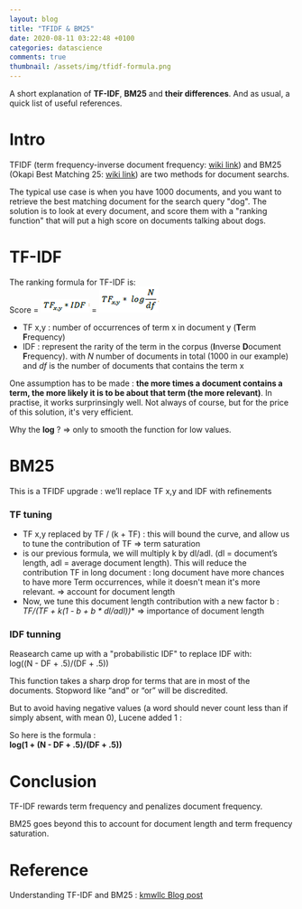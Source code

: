 ```yaml
---
layout: blog
title: "TFIDF & BM25"
date: 2020-08-11 03:22:48 +0100
categories: datascience
comments: true
thumbnail: /assets/img/tfidf-formula.png
---
```


A short explanation of **TF-IDF**, **BM25** and **their differences**. And as usual, a quick list of useful references.

# Intro

TFIDF (term frequency-inverse document frequency: [wiki link](https://en.wikipedia.org/wiki/Tf%E2%80%93idf)) and BM25 (Okapi Best Matching 25: [wiki link](https://fr.wikipedia.org/wiki/TF-IDF)) are two methods for document searchs.

The typical use case is when you have 1000 documents, and you want to retrieve the best matching document for the search query "dog". The solution is to look at every document, and score them with a "ranking function" that will put a high score on documents talking about dogs.

# TF-IDF

The ranking formula for TF-IDF is:  
Score = ![result2](/assets/img/tfidf-formula.png) = ![result2](/assets/img/tfidf-log.png)

- TF x,y : number of occurrences of term x in document y (**T**erm **F**requency)
- IDF : represent the rarity of the term in the corpus (**I**nverse **D**ocument **F**requency). with _N_ number of documents in total (1000 in our example) and _df_ is the number of documents that contains the term x

One assumption has to be made : **the more times a document contains a term, the more likely it is to be about that term (the more relevant)**. In practise, it works surprinsingly well. Not always of course, but for the price of this solution, it's very efficient.

Why the **log** ? => only to smooth the function for low values.

# BM25

This is a TFIDF upgrade : we’ll replace TF x,y and IDF with refinements

### TF tuning

- TF x,y replaced by TF / (k + TF) : this will bound the curve, and allow us to tune the contribution of TF => term saturation
- is our previous formula, we will multiply k by dl/adl. (dl = document’s length, adl = average document length). This will reduce the contribution TF in long document : long document have more chances to have more Term occurrences, while it doesn't mean it's more relevant. => account for document length
- Now, we tune this document length contribution with a new factor b : **TF/(TF + k*(1 - b + b * dl/adl))** => importance of document length

### IDF tunning

Reasearch came up with a "probabilistic IDF" to replace IDF with:  
log((N - DF + .5)/(DF + .5))

This function takes a sharp drop for terms that are in most of the documents. Stopword like “and” or “or” will be discredited.

But to avoid having negative values (a word should never count less than if simply absent, with mean 0), Lucene added 1 :

So here is the formula :  
**log(1 + (N - DF + .5)/(DF + .5))**

# Conclusion

TF-IDF rewards term frequency and penalizes document frequency.

BM25 goes beyond this to account for document length and term frequency saturation.

# Reference

Understanding TF-IDF and BM25 : [kmwllc Blog post](http://www.kmwllc.com/index.php/2020/03/20/understanding-tf-idf-and-bm25/)
